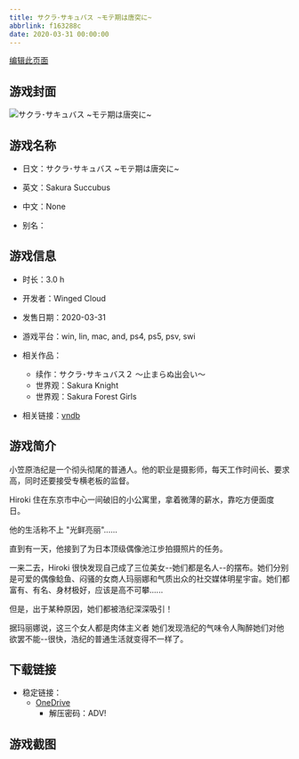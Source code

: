 ```yaml
---
title: サクラ･サキュバス ~モテ期は唐突に~
abbrlink: f163288c
date: 2020-03-31 00:00:00
---
```

[编辑此页面](https://github.com/ACG-3/ADV3-source/blob/main/source/_posts/games/%E3%82%B5%E3%82%AF%E3%83%A9%EF%BD%A5%E3%82%B5%E3%82%AD%E3%83%A5%E3%83%90%E3%82%B9%20~%E3%83%A2%E3%83%86%E6%9C%9F%E3%81%AF%E5%94%90%E7%AA%81%E3%81%AB~.md)

## 游戏封面

![サクラ･サキュバス ~モテ期は唐突に~](https://pan.timero.xyz/d/onedrive/img_lib_001/%E3%82%B5%E3%82%AF%E3%83%A9%EF%BD%A5%E3%82%B5%E3%82%AD%E3%83%A5%E3%83%90%E3%82%B9%20~%E3%83%A2%E3%83%86%E6%9C%9F%E3%81%AF%E5%94%90%E7%AA%81%E3%81%AB~_cover.avif)


## 游戏名称

- 日文：サクラ･サキュバス ~モテ期は唐突に~
- 英文：Sakura Succubus
- 中文：None

- 别名：


## 游戏信息

- 时长：3.0 h
- 开发者：Winged Cloud
- 发售日期：2020-03-31
- 游戏平台：win, lin, mac, and, ps4, ps5, psv, swi
- 相关作品：
   - 续作：サクラ･サキュバス２ ～止まらぬ出会い～
   - 世界观：Sakura Knight
   - 世界观：Sakura Forest Girls

- 相关链接：[vndb](https://vndb.org/v28187)


## 游戏简介

小笠原浩纪是一个彻头彻尾的普通人。他的职业是摄影师，每天工作时间长、要求高，同时还要接受专横老板的监督。

Hiroki 住在东京市中心一间破旧的小公寓里，拿着微薄的薪水，靠吃方便面度日。

他的生活称不上 "光鲜亮丽"......

直到有一天，他接到了为日本顶级偶像池江步拍摄照片的任务。

一来二去，Hiroki 很快发现自己成了三位美女--她们都是名人--的摆布。她们分别是可爱的偶像鲶鱼、闷骚的女商人玛丽娜和气质出众的社交媒体明星宇宙。她们都富有、有名、身材极好，应该是高不可攀......

但是，出于某种原因，她们都被浩纪深深吸引！

据玛丽娜说，这三个女人都是肉体主义者 她们发现浩纪的气味令人陶醉她们对他欲罢不能--很快，浩纪的普通生活就变得不一样了。




## 下载链接

- 稳定链接：
    - [OneDrive](https://pan.timero.xyz/onedrive/adv_lib_001/%E3%82%B5%E3%82%AF%E3%83%A9%EF%BD%A5%E3%82%B5%E3%82%AD%E3%83%A5%E3%83%90%E3%82%B9%20~%E3%83%A2%E3%83%86%E6%9C%9F%E3%81%AF%E5%94%90%E7%AA%81%E3%81%AB~)
        - 解压密码：ADV!



## 游戏截图


